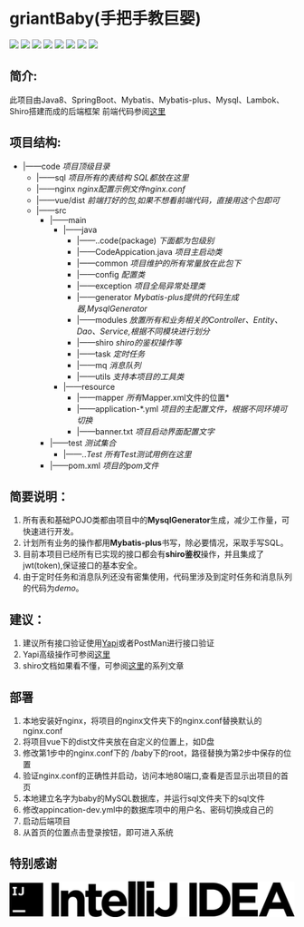 # griantBaby(手把手教巨婴)

![](https://badgen.net/badge/License/MIT/blue) ![](https://badgen.net/badge/Maven/3.0+/green) ![](https://badgen.net/badge/JDK/1.8+/orange) ![](https://badgen.net/badge/SpringBoot/2.0+/pink) ![](https://badgen.net/badge/Mysql/5.7+/purple) ![](https://badgen.net/badge/Shiro/1.5/yellow) [![](https://badgen.net/badge/Mybatis-plus/3.0+/green)](https://mp.baomidou.com/) ![](https://badgen.net/badge/author/jacksparrow414,Canon4G/cyan?list=|)

## 简介:
此项目由Java8、SpringBoot、Mybatis、Mybatis-plus、Mysql、Lambok、Shiro搭建而成的后端框架
前端代码参阅[这里](https://github.com/jacksparrow414/Vue)

## 项目结构:
- |——code                                                *项目顶级目录*
  - |——sql                                              *项目所有的表结构 SQL都放在这里*
  - |——nginx                                            *nginx配置示例文件nginx.conf*
  - |——vue/dist                                         *前端打好的包,如果不想看前端代码，直接用这个包即可*
  - |——src
     - |——main
         - |——java
           - |——..code(package)                         *下面都为包级别*
           - |——CodeAppication.java                  *项目主启动类*
           - |——common                               *项目维护的所有常量放在此包下*
           - |——config                               *配置类*
           - |——exception                            *项目全局异常处理类*
           - |——generator                            *Mybatis-plus提供的代码生成器,MysqlGenerator*
           - |——modules                              *放置所有和业务相关的Controller、Entity、Dao、Service,根据不同模块进行划分*
           - |——shiro                                *shiro的鉴权操作等*
           - |——task                                 *定时任务*
           - |——mq                                   *消息队列*
           - |——utils                                *支持本项目的工具类*
       - |——resource
          - |——mapper                                  *所有*Mapper.xml文件的位置*
          - |——application-*.yml                       *项目的主配置文件，根据不同环境可切换*
          - |——banner.txt                              *项目启动界面配置文字*
    - |——test                                          *测试集合*
       - |——..*Test                                    *所有*Test测试用例在这里*
    - |——pom.xml                                       *项目的pom文件*

## 简要说明：
1. 所有表和基础POJO类都由项目中的**MysqlGenerator**生成，减少工作量，可快速进行开发。
2. 计划所有业务的操作都用**Mybatis-plus**书写，除必要情况，采取手写SQL。
3. 目前本项目已经所有已实现的接口都会有**shiro鉴权**操作，并且集成了jwt(token),保证接口的基本安全。
4. 由于定时任务和消息队列还没有密集使用，代码里涉及到定时任务和消息队列的代码为*demo*。
## 建议：
1. 建议所有接口验证使用[Yapi](http://yapi.demo.qunar.com/)或者PostMan进行接口验证
2. Yapi高级操作可参阅[这里](https://www.bookstack.cn/read/YApi-zh/README.md)
3. shiro文档如果看不懂，可参阅[这里](https://blog.csdn.net/dghkgjlh/article/details/88725508)的系列文章
## 部署
1. 本地安装好nginx，将项目的nginx文件夹下的nginx.conf替换默认的nginx.conf
2. 将项目vue下的dist文件夹放在自定义的位置上，如D盘
3. 修改第1步中的nginx.conf下的 /baby下的root，路径替换为第2步中保存的位置
4. 验证nginx.conf的正确性并启动，访问本地80端口,查看是否显示出项目的首页
5. 本地建立名字为baby的MySQL数据库，并运行sql文件夹下的sql文件
6. 修改appincation-dev.yml中的数据库项中的用户名、密码切换成自己的
7. 启动后端项目
8. 从首页的位置点击登录按钮，即可进入系统
## 特别感谢
[![JetBrains对本项目的支持](https://github.com/jacksparrow414/griantBaby/blob/master/logo-text.png)]( https://www.jetbrains.com/?from=https://github.com/jacksparrow414/griantBaby)
